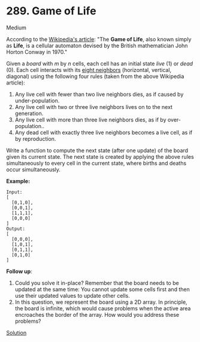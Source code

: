 # 289. Game of Life

Medium

According to the [Wikipedia's article](https://en.wikipedia.org/wiki/Conway%27s_Game_of_Life): "The **Game of Life**, also known simply as **Life**, is a cellular automaton devised by the British mathematician John Horton Conway in 1970."

Given a *board* with *m* by *n* cells, each cell has an initial state *live* (1) or *dead* (0). Each cell interacts with its [eight neighbors](https://en.wikipedia.org/wiki/Moore_neighborhood) (horizontal, vertical, diagonal) using the following four rules (taken from the above Wikipedia article):

1. Any live cell with fewer than two live neighbors dies, as if caused by under-population.
2. Any live cell with two or three live neighbors lives on to the next generation.
3. Any live cell with more than three live neighbors dies, as if by over-population..
4. Any dead cell with exactly three live neighbors becomes a live cell, as if by reproduction.

Write a function to compute the next state (after one update) of the board given its current state. The next state is created by applying the above rules simultaneously to every cell in the current state, where births and deaths occur simultaneously.

**Example:**

```
Input: 
[
  [0,1,0],
  [0,0,1],
  [1,1,1],
  [0,0,0]
]
Output: 
[
  [0,0,0],
  [1,0,1],
  [0,1,1],
  [0,1,0]
]
```

**Follow up**:

1. Could you solve it in-place? Remember that the board needs to be updated at the same time: You cannot update some cells first and then use their updated values to update other cells.
2. In this question, we represent the board using a 2D array. In principle, the board is infinite, which would cause problems when the active area encroaches the border of the array. How would you address these problems?





[Solution](./Solution.md)

